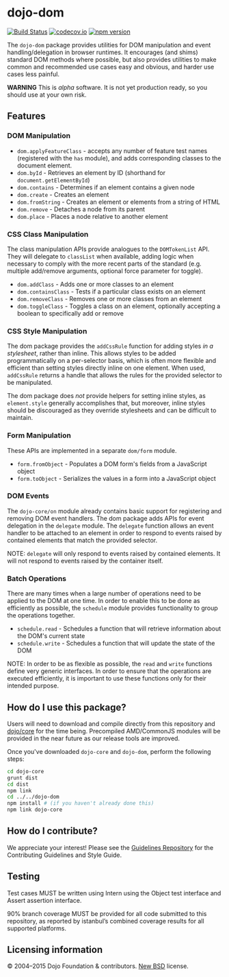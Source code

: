 # dojo-dom

[![Build Status](https://travis-ci.org/dojo/dom.svg?branch=master)](https://travis-ci.org/dojo/dom)
[![codecov.io](https://codecov.io/github/dojo/dom/coverage.svg?branch=master)](https://codecov.io/github/dojo/dom?branch=master)
[![npm version](https://badge.fury.io/js/dojo-dom.svg)](https://badge.fury.io/js/dojo-dom)

The `dojo-dom` package provides utilities for DOM manipulation and event handling/delegation in browser runtimes.
It encourages (and shims) standard DOM methods where possible, but also provides utilities to make
common and recommended use cases easy and obvious, and harder use cases less painful.

**WARNING** This is *alpha* software. It is not yet production ready, so you should use at your own risk.

## Features

### DOM Manipulation

* `dom.applyFeatureClass` - accepts any number of feature test names (registered with the `has` module), and adds
corresponding classes to the document element.
* `dom.byId` - Retrieves an element by ID (shorthand for `document.getElementById`)
* `dom.contains` - Determines if an element contains a given node
* `dom.create` - Creates an element
* `dom.fromString` - Creates an element or elements from a string of HTML
* `dom.remove` - Detaches a node from its parent
* `dom.place` - Places a node relative to another element

### CSS Class Manipulation

The class manipulation APIs provide analogues to the `DOMTokenList` API.  They will delegate to `classList`
when available, adding logic when necessary to comply with the more recent parts of the standard
(e.g. multiple add/remove arguments, optional force parameter for toggle).

* `dom.addClass` - Adds one or more classes to an element
* `dom.containsClass` - Tests if a particular class exists on an element
* `dom.removeClass` - Removes one or more classes from an element
* `dom.toggleClass` - Toggles a class on an element, optionally accepting a boolean to specifically add or remove

### CSS Style Manipulation

The dom package provides the `addCssRule` function for adding styles *in a stylesheet*, rather than inline.  This allows
styles to be added programmatically on a per-selector basis, which is often more flexible and efficient than
setting styles directly inline on one element. When used, `addCssRule` returns a handle that allows the rules for the provided selector to be manipulated.

The dom package does *not* provide helpers for setting inline styles, as `element.style` generally accomplishes that,
but moreover, inline styles should be discouraged as they override stylesheets and can be difficult to maintain.


### Form Manipulation

These APIs are implemented in a separate `dom/form` module.

* `form.fromObject` - Populates a DOM form's fields from a JavaScript object
* `form.toObject` - Serializes the values in a form into a JavaScript object

### DOM Events

The `dojo-core/on` module already contains basic support for registering and removing DOM event handlers.
The dom package adds APIs for event delegation in the `delegate` module. The `delegate` function allows an event
handler to be attached to an element in order to respond to events raised by contained elements that match the provided
selector.

NOTE: `delegate` will only respond to events raised by contained elements. It will not respond to events raised by the container itself.


### Batch Operations

There are many times when a large number of operations need to be applied to the DOM at one time. In order to enable this to be done
as efficiently as possible, the `schedule` module provides functionality to group the operations together.

* `schedule.read` - Schedules a function that will retrieve information about the DOM's current state
* `schedule.write` - Schedules a function that will update the state of the DOM

NOTE: In order to be as flexible as possible, the `read` and `write` functions define very generic interfaces. In order
to ensure that the operations are executed efficiently, it is important to use these functions only for their intended purpose.

## How do I use this package?

Users will need to download and compile directly from this repository and
[dojo/core](https://github.com/dojo/core) for the time being.
Precompiled AMD/CommonJS modules will be provided in the near future as our release tools are improved.

Once you've downloaded `dojo-core` and `dojo-dom`, perform the following steps:

```sh
cd dojo-core
grunt dist
cd dist
npm link
cd ../../dojo-dom
npm install # (if you haven't already done this)
npm link dojo-core
```

## How do I contribute?

We appreciate your interest!  Please see the [Guidelines Repository](https://github.com/dojo/guidelines#readme) for the
Contributing Guidelines and Style Guide.

## Testing

Test cases MUST be written using Intern using the Object test interface and Assert assertion interface.

90% branch coverage MUST be provided for all code submitted to this repository, as reported by istanbul’s combined coverage results for all supported platforms.

## Licensing information

© 2004–2015 Dojo Foundation & contributors. [New BSD](http://opensource.org/licenses/BSD-3-Clause) license.
